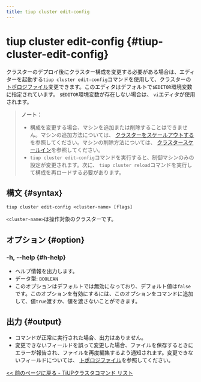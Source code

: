 ```yaml
---
title: tiup cluster edit-config
---
```


# tiup cluster edit-config {#tiup-cluster-edit-config}

クラスターのデプロイ後にクラスター構成を変更する必要がある場合は、エディターを起動する`tiup cluster edit-config`コマンドを使用して、クラスターの[<a href="/tiup/tiup-cluster-topology-reference.md">トポロジファイル</a>](/tiup/tiup-cluster-topology-reference.md)変更できます。このエディタはデフォルトで`$EDITOR`環境変数に指定されています。 `$EDITOR`環境変数が存在しない場合は、 `vi`エディタが使用されます。

> **ノート：**
>
> -   構成を変更する場合、マシンを追加または削除することはできません。マシンの追加方法については、 [<a href="/tiup/tiup-component-cluster-scale-out.md">クラスターをスケールアウトする</a>](/tiup/tiup-component-cluster-scale-out.md)を参照してください。マシンの削除方法については、 [<a href="/tiup/tiup-component-cluster-scale-in.md">クラスタースケールイン</a>](/tiup/tiup-component-cluster-scale-in.md)を参照してください。
> -   `tiup cluster edit-config`コマンドを実行すると、制御マシンのみの設定が変更されます。次に、 `tiup cluster reload`コマンドを実行して構成を再ロードする必要があります。

## 構文 {#syntax}

```shell
tiup cluster edit-config <cluster-name> [flags]
```

`<cluster-name>`は操作対象のクラスターです。

## オプション {#option}

### -h, --help {#h-help}

-   ヘルプ情報を出力します。
-   データ型: `BOOLEAN`
-   このオプションはデフォルトでは無効になっており、デフォルト値は`false`です。このオプションを有効にするには、このオプションをコマンドに追加して、値`true`渡すか、値を渡さないことができます。

## 出力 {#output}

-   コマンドが正常に実行された場合、出力はありません。
-   変更できないフィールドを誤って変更した場合、ファイルを保存するときにエラーが報告され、ファイルを再度編集するよう通知されます。変更できないフィールドについては、 [<a href="/tiup/tiup-cluster-topology-reference.md">トポロジファイル</a>](/tiup/tiup-cluster-topology-reference.md)を参照してください。

[<a href="/tiup/tiup-component-cluster.md#command-list">&lt;&lt; 前のページに戻る - TiUPクラスタコマンド リスト</a>](/tiup/tiup-component-cluster.md#command-list)
